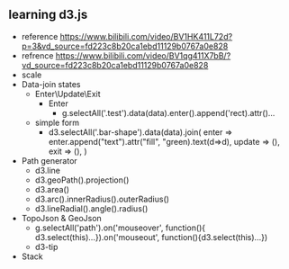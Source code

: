 ## learning d3.js
  - reference https://www.bilibili.com/video/BV1HK411L72d?p=3&vd_source=fd223c8b20ca1ebd11129b0767a0e828
  - refrence https://www.bilibili.com/video/BV1qg411X7bB/?vd_source=fd223c8b20ca1ebd11129b0767a0e828
  - scale
  - Data-join states
    - Enter\Update\Exit
      - Enter
        - g.selectAll('.test').data(data).enter().append('rect).attr()...
    - simple form
      - d3.selectAll('.bar-shape').data(data).join(
        enter => enter.append("text").attr("fill", "green).text(d=>d),
        update => (),
        exit => (),
      )
  - Path generator
    - d3.line
    - d3.geoPath().projection()
    - d3.area()
    - d3.arc().innerRadius().outerRadius()
    - d3.lineRadial().angle().radius()
  - TopoJson & GeoJson
    - g.selectAll('path').on('mouseover', function(){ d3.select(this)...}).on('mouseout', function(){d3.select(this)...})
    - d3-tip
  - Stack